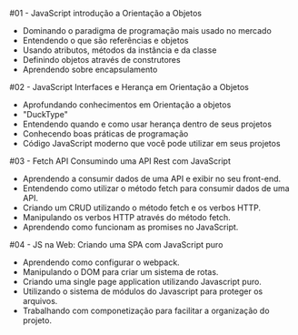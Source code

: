 #01 - JavaScript introdução a Orientação a Objetos
<ul>
<li>Dominando o paradigma de programação mais usado no mercado</li>
<li>Entendendo o que são referências e objetos</li>
<li>Usando atributos, métodos da instância e da classe</li>
<li>Definindo objetos através de construtores</li>
<li>Aprendendo sobre encapsulamento</li>
</ul>


#02 - JavaScript Interfaces e Herança em Orientação a Objetos
<ul>
<li>Aprofundando conhecimentos em Orientação a objetos</li>
<li>"DuckType"</li>
<li>Entendendo quando e como usar herança dentro de seus projetos</li>
<li>Conhecendo boas práticas de programação</li>
<li>Código JavaScript moderno que você pode utilizar em seus projetos</li>
</ul>


#03 - Fetch API Consumindo uma API Rest com JavaScript
<ul>
<li>Aprendendo a consumir dados de uma API e exibir no seu front-end.</li>
<li>Entendendo como utilizar o método fetch para consumir dados de uma API.</li>
<li>Criando um CRUD utilizando o método fetch e os verbos HTTP.</li>
<li>Manipulando os verbos HTTP através do método fetch.</li>
<li>Aprendendo como funcionam as promises no JavaScript.</li>
</ul>

#04 - JS na Web: Criando uma SPA com JavaScript puro
<ul>
<li>Aprendendo como configurar o webpack.</li>
<li>Manipulando o DOM para criar um sistema de rotas.</li>
<li>Criando uma single page application utilizando Javascript puro.</li>
<li>Utilizando o sistema de módulos do Javascript para proteger os arquivos.</li>
<li>Trabalhando com componetização para facilitar a organização do projeto.</li>
</ul>